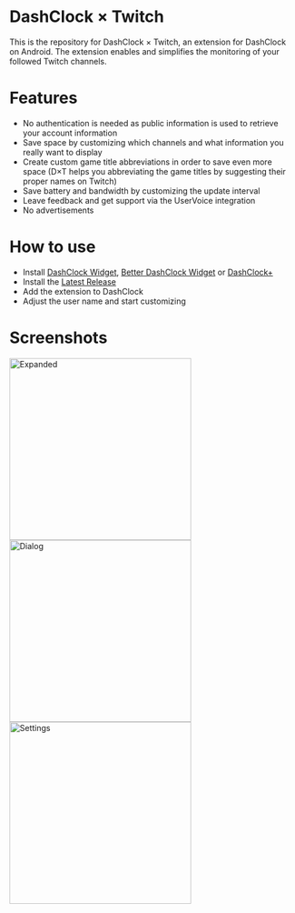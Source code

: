 DashClock × Twitch
==================

This is the repository for DashClock × Twitch, an extension for DashClock on Android. The extension enables and simplifies the monitoring of your followed Twitch channels.

Features
========

* No authentication is needed as public information is used to retrieve your account information
* Save space by customizing which channels and what information you really want to display
* Create custom game title abbreviations in order to save even more space (D×T helps you abbreviating the game titles by suggesting their proper names on Twitch)
* Save battery and bandwidth by customizing the update interval
* Leave feedback and get support via the UserVoice integration
* No advertisements

How to use
==========

* Install <a href="https://play.google.com/store/apps/details?id=net.nurik.roman.dashclock&hl=en">DashClock Widget</a>, <a href="https://play.google.com/store/apps/details?id=com.betterapps.dashclock">Better DashClock Widget</a> or <a href="https://play.google.com/store/apps/details?id=com.kk.widget">DashClock+</a>
* Install the <a href="https://github.com/myacxy/DashClockTwitch/releases/latest">Latest Release</a>
* Add the extension to DashClock
* Adjust the user name and start customizing

Screenshots
===========

<img src="https://cloud.githubusercontent.com/assets/4597425/8663808/c94d12b0-29cf-11e5-872b-ab6dc27a11b5.png" title="Expanded" width="320px"/>

<img src="https://cloud.githubusercontent.com/assets/4597425/8663981/798ec0e6-29d1-11e5-868b-dcc328b2870a.png" title="Dialog" width="320px"/>

<img src="https://cloud.githubusercontent.com/assets/4597425/8663978/6dee649e-29d1-11e5-8f40-d6799e2e6dc7.png" title="Settings" width="320px"/>
